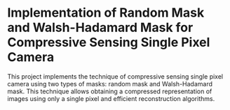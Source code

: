 # Implementation of Random Mask and Walsh-Hadamard Mask for Compressive Sensing Single Pixel Camera
This project implements the technique of compressive sensing single pixel camera using two types of masks: random mask and Walsh-Hadamard mask. This technique allows obtaining a compressed representation of images using only a single pixel and efficient reconstruction algorithms.
